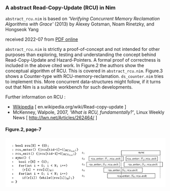 
### A abstract Read-Copy-Update (RCU) in Nim

`abstract_rcu.nim` is based on _'Verifying Concurrent Memory Reclamation Algorithms with Grace'_ (2013) by Alexey Gotsman, Noam Rinetzky, and Hongseok Yang

received 2022-07 from [PDF online](https://software.imdea.org/~gotsman/papers/recycling-esop13-ext.pdf)


`abstract_rcu.nim` is strictly a proof-of-concept and not intended for other purposes than exploring, testing and understanding the concept behind Read-Copy-Update and Hazard-Pointers. A formal proof of correctness is included in the above cited work.
In Figure.2 the authors show the conceptual algorithm of RCU. This is covered in `abstract_rcu.nim`.
Figure.3 shows a Counter-type with RCU-memory-reclamation. `ds_counter.nim` tries to implement this. More concurrent data-structures might follow, if it turns out that Nim is a suitable workbench for such developments.

Further information on RCU :
  - [Wikipedia]( https://en.wikipedia.org/wiki/Read-copy-update) [ en.wikipedia.org/wiki/Read-copy-update ]
  - McKenney, Walpole, 2007, _'What is RCU, fundamentally?'_, Linux Weekly News [ http://lwn.net/Articles/262464/ ]

#### Figure.2, page-7

![Figure 2, page 7!](assets/abstract_rcu_figure_2.png)
